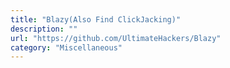 ```yaml
---
title: "Blazy(Also Find ClickJacking)"
description: ""
url: "https://github.com/UltimateHackers/Blazy"
category: "Miscellaneous"
---
```

